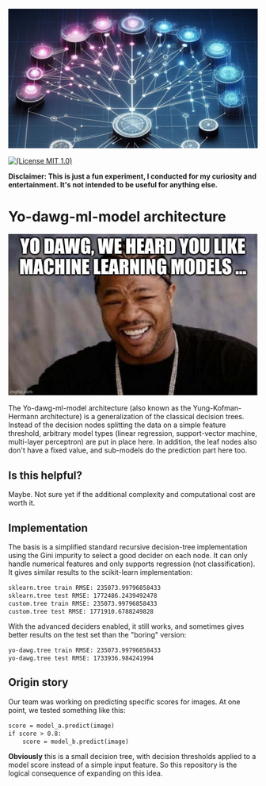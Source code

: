 ![logo](logo.jpg)

[![(License MIT 1.0)](https://img.shields.io/badge/license-MIT%201.0-blue.svg)][license]

[license]: LICENSE

**Disclaimer: This is just a fun experiment, I conducted for my curiosity and entertainment. It's not intended to be
useful for anything else.**

# Yo-dawg-ml-model architecture

![yo_dawg](yo_dawg.jpg)

The Yo-dawg-ml-model architecture (also known as the Yung-Kofman-Hermann architecture) is a generalization of the
classical decision trees.
Instead of the decision nodes splitting the data on a simple feature threshold, arbitrary model types (linear
regression, support-vector machine, multi-layer perceptron) are put in place here.
In addition, the leaf nodes also don't have a fixed value, and sub-models do the prediction part here too.

## Is this helpful?

Maybe. Not sure yet if the additional complexity and computational cost are worth it.

## Implementation

The basis is a simplified standard recursive decision-tree implementation using the Gini impurity to select a good
decider on each node. It can only handle numerical features and only supports regression (not classification).
It gives similar results to the scikit-learn implementation:

```
sklearn.tree train RMSE: 235073.99796858433
sklearn.tree test RMSE: 1772486.2439492478
custom.tree train RMSE: 235073.99796858433
custom.tree test RMSE: 1771910.6788249828
```

With the advanced deciders enabled, it still works,
and sometimes gives better results on the test set than the "boring" version:

```
yo-dawg.tree train RMSE: 235073.99796858433
yo-dawg.tree test RMSE: 1733936.984241994
```

## Origin story

Our team was working on predicting specific scores for images.
At one point, we tested something like this:

```python3
score = model_a.predict(image)
if score > 0.8:
    score = model_b.predict(image)
```

**Obviously** this is a small decision tree,
with decision thresholds applied to a model score instead of a simple input feature.
So this repository is the logical consequence of expanding on this idea.
